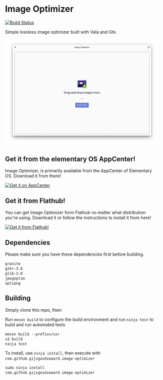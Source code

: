 # Image Optimizer

[![Build Status](https://travis-ci.org/GijsGoudzwaard/Image-Optimizer.svg?branch=master)](https://travis-ci.org/GijsGoudzwaard/Image-Optimizer)

Simple lossless image optimizer built with Vala and Gtk.

![Screenshot](data/screenshots/welcome-screen.png)

## Get it from the elementary OS AppCenter!
Image Optimizer, is primarily available from the AppCenter of Elementary OS. Download it from there!

[![Get it on AppCenter](https://appcenter.elementary.io/badge.svg)](https://appcenter.elementary.io/com.github.gijsgoudzwaard.image-optimizer)

## Get it from Flathub!
You can get Image Optimizer form Flathub no matter what distribution you're using. Download it or follow the instructions to install it from here!

<a href="https://flathub.org/apps/details/com.github.gijsgoudzwaard.image-optimizer" target="_blank"><img src="https://flathub.org/assets/badges/flathub-badge-i-en.svg" width="160px" alt="Get it from Flathub!"></a>

## Dependencies

Please make sure you have these dependencies first before building.

```
granite
gtk+-3.0
glib-2.0
jpegoptim
optipng
```

## Building

Simply clone this repo, then:

Run `meson build` to configure the build environment and run `ninja test` to build and run automated tests

    meson build --prefix=/usr
    cd build
    ninja test

To install, use `ninja install`, then execute with `com.github.gijsgoudzwaard.image-optimizer`

    sudo ninja install
    com.github.gijsgoudzwaard.image-optimizer
